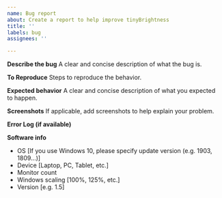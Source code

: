 ```yaml
---
name: Bug report
about: Create a report to help improve tinyBrightness
title: ''
labels: bug
assignees: ''

---
```


**Describe the bug**
A clear and concise description of what the bug is.

**To Reproduce**
Steps to reproduce the behavior.

**Expected behavior**
A clear and concise description of what you expected to happen.

**Screenshots**
If applicable, add screenshots to help explain your problem.

**Error Log (if available)**

**Software info**
 - OS [If you use Windows 10, please specify update version (e.g. 1903, 1809...)]
 - Device [Laptop, PC, Tablet, etc.]
 - Monitor count
 - Windows scaling [100%, 125%, etc.]
 - Version [e.g. 1.5]
